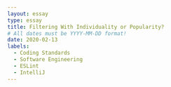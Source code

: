 ```yaml
---
layout: essay
type: essay
title: Filtering With Individuality or Popularity?
# All dates must be YYYY-MM-DD format!
date: 2020-02-13
labels:
  - Coding Standards
  - Software Engineering
  - ESLint
  - IntelliJ
---
```


## 
